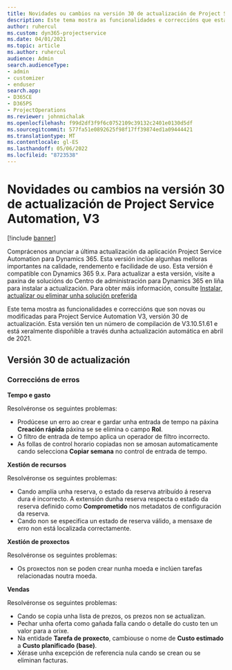 ```yaml
---
title: Novidades ou cambios na versión 30 de actualización de Project Service Automation, V3
description: Este tema mostra as funcionalidades e correccións que están dispoñibles la versión 30 de actualización de Project Service Automation, V3.
author: ruhercul
ms.custom: dyn365-projectservice
ms.date: 04/01/2021
ms.topic: article
ms.author: ruhercul
audience: Admin
search.audienceType:
- admin
- customizer
- enduser
search.app:
- D365CE
- D365PS
- ProjectOperations
ms.reviewer: johnmichalak
ms.openlocfilehash: f99d2df3f9f6c0752109c39132c2401e0130d5df
ms.sourcegitcommit: 577fa51e0892625f98f17ff39874ed1a09444421
ms.translationtype: MT
ms.contentlocale: gl-ES
ms.lasthandoff: 05/06/2022
ms.locfileid: "8723538"
---
```

# <a name="whats-new-or-changed-in-project-service-automation-update-release-30-v3"></a>Novidades ou cambios na versión 30 de actualización de Project Service Automation, V3

[!include [banner](../includes/psa-now-project-operations.md)]

Comprácenos anunciar a última actualización da aplicación Project Service Automation para Dynamics 365. Esta versión inclúe algunhas melloras importantes na calidade, rendemento e facilidade de uso. Esta versión é compatible con Dynamics 365 9.x. Para actualizar a esta versión, visite a paxina de solucións do Centro de administración para Dynamics 365 en liña para instalar a actualización. Para obter máis información, consulte [Instalar, actualizar ou eliminar unha solución preferida](/power-platform/admin/install-remove-preferred-solution)

Este tema mostra as funcionalidades e correccións que son novas ou modificadas para Project Service Automation V3, versión 30 de actualización. Esta versión ten un número de compilación de V3.10.51.61 e está xeralmente dispoñible a través dunha actualización automática en abril de 2021.

## <a name="update-release-30"></a>Versión 30 de actualización

### <a name="bug-fixes"></a>Correccións de erros

**Tempo e gasto**

Resolvéronse os seguintes problemas:

- Prodúcese un erro ao crear e gardar unha entrada de tempo na páxina **Creación rápida** páxina se se elimina o campo **Rol**.
- O filtro de entrada de tempo aplica un operador de filtro incorrecto.
- As follas de control horario copiadas non se amosan automaticamente cando selecciona **Copiar semana** no control de entrada de tempo.

**Xestión de recursos**

Resolvéronse os seguintes problemas:

- Cando amplía unha reserva, o estado da reserva atribuído á reserva dura é incorrecto. A extensión dunha reserva respecta o estado da reserva definido como **Comprometido** nos metadatos de configuración da reserva.
- Cando non se especifica un estado de reserva válido, a mensaxe de erro non está localizada correctamente.

**Xestión de proxectos**

Resolvéronse os seguintes problemas:

- Os proxectos non se poden crear nunha moeda e inclúen tarefas relacionadas noutra moeda.

**Vendas**

Resolvéronse os seguintes problemas:

- Cando se copia unha lista de prezos, os prezos non se actualizan.
- Pechar unha oferta como gañada falla cando o detalle do custo ten un valor para a orixe.
- Na entidade **Tarefa de proxecto**, cambiouse o nome de **Custo estimado** a **Custo planificado (base)**.
- Xérase unha excepción de referencia nula cando se crean ou se eliminan facturas.
